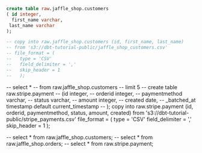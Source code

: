 

``` sql
create table raw.jaffle_shop.customers 
( id integer,
  first_name varchar,
 last_name varchar
);
```


``` sql
-- copy into raw.jaffle_shop.customers (id, first_name, last_name)
-- from 's3://dbt-tutorial-public/jaffle_shop_customers.csv'
-- file_format = (
--   type = 'CSV'
--   field_delimiter = ','
--   skip_header = 1
--   );

```

-- select *
-- from raw.jaffle_shop.customers
-- limit 5
-- create table raw.stripe.payment
-- (id integer,
-- orderid integer,
-- paymentmethod varchar,
-- status varchar,
-- amount integer,
-- created date,
-- _batched_at timestamp default current_timestamp
-- );
copy into raw.stripe.payment (id, orderid, paymentmethod, status, amount, created)
from 's3://dbt-tutorial-public/stripe_payments.csv'
file_format = (
  type = 'CSV'
  field_delimiter = ','
  skip_header = 1
  );
  
  
  
-- select * from raw.jaffle_shop.customers;
-- select * from raw.jaffle_shop.orders;
-- select * from raw.stripe.payment;
